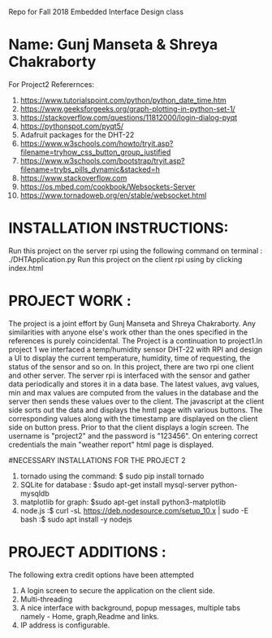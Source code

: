 Repo for Fall 2018 Embedded Interface Design class
# Name: Gunj Manseta & Shreya Chakraborty
For Project2
Referernces:
1.  https://www.tutorialspoint.com/python/python_date_time.htm 
2.  https://www.geeksforgeeks.org/graph-plotting-in-python-set-1/ 
3.  https://stackoverflow.com/questions/11812000/login-dialog-pyqt 
4.  https://pythonspot.com/pyqt5/ 
5.  Adafruit packages for the DHT-22  
6.  https://www.w3schools.com/howto/tryit.asp?filename=tryhow_css_button_group_justified
7.  https://www.w3schools.com/bootstrap/tryit.asp?filename=trybs_pills_dynamic&stacked=h
8.  https://www.stackoverflow.com
9.  https://os.mbed.com/cookbook/Websockets-Server
10. https://www.tornadoweb.org/en/stable/websocket.html

# INSTALLATION INSTRUCTIONS:
Run this project on the server rpi using the following command on terminal : ./DHTApplication.py
Run this project on the client rpi using by clicking index.html

# PROJECT WORK :
The project is a joint effort by Gunj Manseta and Shreya Chakraborty. Any similarities with anyone else's work other than the ones 
specified in the references is purely coincidental. The Project is a continuation to project1.In project 1 we interfaced a temp/humidity
sensor DHT-22 with RPI and design a UI to display the current temperature, humidity, time of requesting, the status of the sensor and so on.
In this project, there are two rpi one client and other server. The server rpi is interfaced with the sensor and gather data periodically
and stores it in a data base. The latest values, avg values, min and max values are computed from the values in the database and the server
then sends these values over to the client. The javascript at the client side sorts out the data and displays the hmtl page with various buttons. 
The corresponding values along with the timestamp are displayed on the client side on button press. Prior to that the client displays a login screen. The 
username is "project2" and the password is "123456". On entering correct credentials the main "weather report" html page is displayed.
 
#NECESSARY INSTALLATIONS FOR THE PROJECT 2
1. tornado using the command: $ sudo pip install tornado
2. SQLite for database : $sudo apt-get install mysql-server python-mysqldb
3. matplotlib for graph: $sudo apt-get install python3-matplotlib
4. node.js :$ curl -sL https://deb.nodesource.com/setup_10.x | sudo -E bash 
           :$ sudo apt install -y nodejs

# PROJECT ADDITIONS :
The following extra credit options have been attempted
1.  A login screen to secure the application on the client side.
2.  Multi-threading 
3.  A nice interface with background, popup messages, multiple tabs namely - Home, graph,Readme and links. 
4.  IP address is configurable.